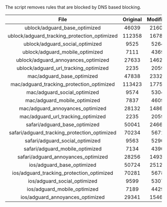 The script removes rules that are blocked by DNS based blocking.


| File | Original | Modified |
|:----:|:-----:|:-----:|
| ublock/adguard_base_optimized | 46039 | 21607 |
| ublock/adguard_tracking_protection_optimized | 112358 | 16784 |
| ublock/adguard_social_optimized | 9525 | 5264 |
| ublock/adguard_mobile_optimized | 7111 | 4369 |
| ublock/adguard_annoyances_optimized | 27633 | 14620 |
| ublock/adguard_url_tracking_optimized | 2235 | 2059 |
| mac/adguard_base_optimized | 47838 | 23321 |
| mac/adguard_tracking_protection_optimized | 113423 | 17750 |
| mac/adguard_social_optimized | 9574 | 5304 |
| mac/adguard_mobile_optimized | 7837 | 4609 |
| mac/adguard_annoyances_optimized | 28132 | 14862 |
| mac/adguard_url_tracking_optimized | 2235 | 2059 |
| safari/adguard_base_optimized | 50041 | 24661 |
| safari/adguard_tracking_protection_optimized | 70234 | 5671 |
| safari/adguard_social_optimized | 9563 | 5290 |
| safari/adguard_mobile_optimized | 7134 | 4390 |
| safari/adguard_annoyances_optimized | 28256 | 14935 |
| ios/adguard_base_optimized | 50724 | 25124 |
| ios/adguard_tracking_protection_optimized | 70281 | 5678 |
| ios/adguard_social_optimized | 9599 | 5307 |
| ios/adguard_mobile_optimized | 7189 | 4429 |
| ios/adguard_annoyances_optimized | 29341 | 15468 |